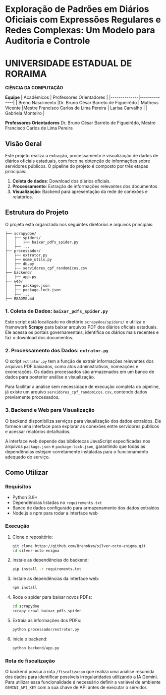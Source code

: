 # Exploração de Padrões em Diários Oficiais com Expressões Regulares e Redes Complexas: Um Modelo para Auditoria e Controle
# UNIVERSIDADE ESTADUAL DE RORAIMA 
**CIÊNCIA DA COMPUTAÇÃO**

**Equipe**
| Acadêmicos | Professores Orientadores |
|--------------|--------------|
| Breno Nascimento |Dr. Bruno César Barreto de Figueirêdo
| Matheus Vicente |Mestre Francisco Carlos de Lima Pereira
| Larisa Carvalho |
| Gabriela Monteiro |

**Professores Orientadores**
Dr. Bruno César Barreto de Figueirêdo,
Mestre Francisco Carlos de Lima Pereira
    

## Visão Geral
Este projeto realiza a extração, processamento e visualização de dados de diários oficiais estaduais, com foco na obtenção de informações sobre servidores públicos. O pipeline do projeto é composto por três etapas principais:

1. **Coleta de dados**: Download dos diários oficiais.
2. **Processamento**: Extração de informações relevantes dos documentos.
3. **Visualização**: Backend para apresentação da rede de conexões e relatórios.

## Estrutura do Projeto

O projeto está organizado nos seguintes diretórios e arquivos principais:

```
├── scrapydoe/
│   ├── spiders/
│   │   ├── baixar_pdfs_spider.py
│   ├── ...
├── processador/
│   ├── extrator.py
│   ├── nome_utils.py
│   ├── db.py
│   ├── servidores_cpf_randomicos.csv
├── backend/
│   ├── app.py
├── web/
│   ├── package.json
│   ├── package-lock.json
│   ├── ...
├── README.md
```

### 1. Coleta de Dados: `baixar_pdfs_spider.py`
Este script está localizado no diretório `scrapydoe/spiders/` e utiliza o framework **Scrapy** para baixar arquivos PDF dos diários oficiais estaduais. Ele acessa os portais governamentais, identifica os diários mais recentes e faz o download dos documentos.

### 2. Processamento dos Dados: `extrator.py`
O script `extrator.py` tem a função de extrair informações relevantes dos arquivos PDF baixados, como atos administrativos, nomeações e exonerações. Os dados processados são armazenados em um banco de dados para posterior análise e visualização.

Para facilitar a análise sem necessidade de execução completa do pipeline, já existe um arquivo `servidores_cpf_randomicos.csv`, contendo dados previamente processados.

### 3. Backend e Web para Visualização
O backend disponibiliza serviços para visualização dos dados extraídos. Ele fornece uma interface para explorar as conexões entre servidores públicos e acessar relatórios detalhados.

A interface web depende das bibliotecas JavaScript especificadas nos arquivos `package.json` e `package-lock.json`, garantindo que todas as dependências estejam corretamente instaladas para o funcionamento adequado do serviço.

## Como Utilizar

### Requisitos
- Python 3.8+
- Dependências listadas no `requirements.txt`
- Banco de dados configurado para armazenamento dos dados extraídos
- Node.js e npm para rodar a interface web

### Execução
1. Clone o repositório:
   ```sh
   git clone https://github.com/BrenoNsm/silver-octo-enigma.git
   cd silver-octo-enigma
   ```

2. Instale as dependências do backend:
   ```sh
   pip install -r requirements.txt
   ```

3. Instale as dependências da interface web:
   ```sh
   npm install
   ```

4. Rode o spider para baixar novos PDFs:
   ```sh
   cd scrapydoe
   scrapy crawl baixar_pdfs_spider
   ```

5. Extraia as informações dos PDFs:
   ```sh
   python processador/extrator.py
   ```

6. Inicie o backend:
   ```sh
   python backend/app.py
   ```

### Rota de fiscalização
O backend possui a rota `/fiscalizacao` que realiza uma análise resumida dos
dados para identificar possíveis irregularidades utilizando a IA Gemini. Para
utilizar essa funcionalidade é necessário definir a variável de ambiente
`GEMINI_API_KEY` com a sua chave de API antes de executar o servidor.

